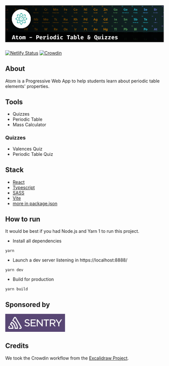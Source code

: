 # ![Atom - Periodic Table & Quizzes](./docs/header.png)

[![Netlify Status](https://api.netlify.com/api/v1/badges/b7b84fd9-7d85-4094-b989-e74824fb3233/deploy-status)](https://app.netlify.com/sites/atom-pt/deploys)
[![Crowdin](https://badges.crowdin.net/atom-periodic-table-quizzes/localized.svg)](https://crowdin.com/project/atom-periodic-table-quizzes)

## About

Atom is a Progressive Web App to help students learn about periodic table elements' properties.

## Tools

- Quizzes
- Periodic Table
- Mass Calculator

### Quizzes

- Valences Quiz
- Periodic Table Quiz

## Stack

- [React](https://reactjs.org/)
- [Typescript](https://www.typescriptlang.org/)
- [SASS](https://sass-lang.com/)
- [Vite](https://vitejs.dev/)
- [more in package.json](./package.json)

## How to run

It would be best if you had Node.js and Yarn 1 to run this project.

- Install all dependencies

```
yarn
```

- Launch a dev server listening in https://localhost:8888/

```
yarn dev
```

- Build for production

```
yarn build
```

## Sponsored by

<!-- SENTRY -->

<a href="https://sentry.io" aria-label="Sentry">
  <img src="./docs/sentry.png" alt="Sentry logo" width="190px">
</a>

## Credits

We took the Crowdin workflow from the [Excalidraw Project](https://github.com/excalidraw/excalidraw/tree/master/src/locales).
